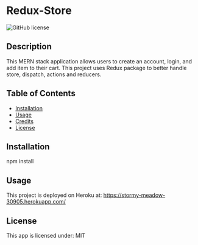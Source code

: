 # Redux-Store

![GitHub license](https://img.shields.io/badge/license-MIT-orange.svg)

## Description

This MERN stack application allows users to create an account, login, and add item to their cart. This project uses Redux package to better handle store, dispatch, actions and reducers.

## Table of Contents

- [Installation](#installation)
- [Usage](#usage)
- [Credits](#credits)
- [License](#license)

## Installation

npm install

## Usage

This project is deployed on Heroku at: https://stormy-meadow-30905.herokuapp.com/

## License

This app is licensed under:
MIT


